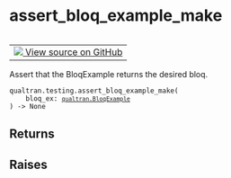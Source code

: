 # assert_bloq_example_make


<table class="tfo-notebook-buttons tfo-api nocontent" align="left">
<td>
  <a target="_blank" href="https://github.com/quantumlib/Qualtran/blob/main/qualtran/testing.py#L359-L373">
    <img src="https://www.tensorflow.org/images/GitHub-Mark-32px.png" />
    View source on GitHub
  </a>
</td>
</table>



Assert that the BloqExample returns the desired bloq.


<pre class="devsite-click-to-copy prettyprint lang-py tfo-signature-link">
<code>qualtran.testing.assert_bloq_example_make(
    bloq_ex: <a href="../../qualtran/BloqExample.html"><code>qualtran.BloqExample</code></a>
) -> None
</code></pre>



<!-- Placeholder for "Used in" -->


<h2 class="add-link">Returns</h2>




<h2 class="add-link">Raises</h2>


